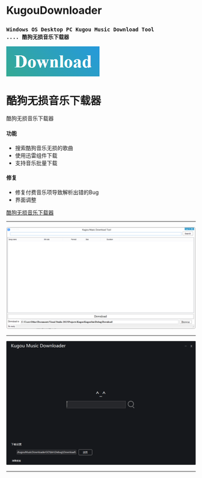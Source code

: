 # KugouDownloader
### `Windows OS Desktop PC Kugou Music Download Tool                   .... 酷狗无损音乐下载器`

 [![Build Kugou Downloader](https://raw.githubusercontent.com/CreateDownloader/KugouDownloader/master/Download.PNG)](https://github.com/CreateDownloader/KugouDownloader/releases/tag/Debug)

# 酷狗无损音乐下载器
酷狗无损音乐下载器
#### 功能
* 搜索酷狗音乐无损的歌曲
* 使用迅雷组件下载
* 支持音乐批量下载
#### 修复
* 修复付费音乐项导致解析出错的Bug
* 界面调整

[酷狗无损音乐下载器](https://github.com/Gsangu/KugouDownloader)
 
*** 
 
![web](Kugou%20Music%20Download%20Tool.PNG)

***

![web](KugouMusicDownloaderGO.PNG)
***
